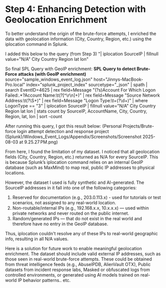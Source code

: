# Step 4: Enhancing Detection with Geolocation Enrichment 
To better understand the origin of the brute-force attempts, I enriched the data with geolocation information (City, Country, Region, etc.) using the iplocation command in Splunk.

I added this below to the query (from Step 3) 
"| iplocation SourceIP
| fillnull value="N/A" City Country Region lat lon"

So final SPL Query with GeoIP enrichment:
**SPL Query to detect Brute-Force attacks (with GeoIP enrichment)** 
source="sample_windows_event_log.json" host="Jinnys-MacBook-Pro.local" index="splunk_project_index" sourcetype="_json"
| spath
| search EventID=4625
| rex field=Message "(?s)Account For Which Logon Failed:.*?Account Name:\t(?<AccountName>[^\r\n]+)"
| rex field=Message "Source Network Address:\t(?<SourceIP>\S+)"
| rex field=Message "Logon Type:\t+(?<LogonType>\d+)"
| where LogonType == "3"
| iplocation SourceIP
| fillnull value="N/A" City Country Region lat lon
| stats count by SourceIP, AccountName, City, Country, Region, lat, lon
| sort -count
 

After running this query, I got this result below: 
(Personal Projects/Brute-force login attempt detection and response project (Splunk)/Windows_Event_Logs/Appendix/Screenshots/Screenshot 2025-08-03 at 9.25.27 PM.png)


From here, I found the limitation of my dataset. 
I noticed that all geolocation fields (City, Country, Region, etc.) returned as N/A for every SourceIP.
This is because Splunk’s iplocation command relies on an internal GeoIP database (such as MaxMind) to map real, public IP addresses to physical locations.

However, the dataset I used is fully synthetic and AI-generated. The SourceIP addresses in it fall into one of the following categories:
1. Reserved for documentation (e.g., 203.0.113.x) - used for tutorials or test scenarios, not assigned to any real-world location.
2. Non-routable/internal IPs (e.g., 192.168.x.x, 10.x.x.x) — used within private networks and never routed on the public internet.
3. Random/generated IPs — that do not exist in the real world and therefore have no entry in the GeoIP database.

Thus, iplocation couldn't resolve any of these IPs to real-world geographic info, resulting in all N/A values. 

Here is a solution for future work to enable meaningful geolocation enrichment. 
The dataset should include valid external IP addresses, such as those seen in real-world brute-force attempts. These could be obtained from threat intelligence feeds (e.g., AbuseIPDB, AlienVault OTX), Public datasets from incident response labs, Masked or obfuscated logs from controlled environments, or generated using AI models trained on real-world IP behavior patterns.. etc. 
 